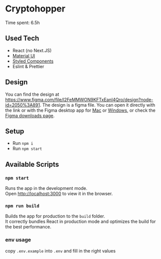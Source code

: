 # Cryptohopper
Time spent: 6.5h
## Used Tech
- React (no Next.JS)
- [Material UI](https://v4.mui.com/)
- [Styled Components](https://styled-components.com/)
- Eslint & Prettier

## Design

You can find the design at https://www.figma.com/file/l2FeMMWON9KFTxEanI4Qro/design?node-id=2050%3A891. The design is a figma file. You can open it directly with the link or with the Figma desktop app for [Mac](https://www.figma.com/download/desktop/mac) or [Windows](https://www.figma.com/download/desktop/win), or check the [Figma downloads page](https://www.figma.com/downloads).

## Setup
- Run `npm i`
- Run `npm start`

## Available Scripts
### `npm start`
Runs the app in the development mode.<br />
Open [http://localhost:3000](http://localhost:3000) to view it in the browser.

### `npm run build`
Builds the app for production to the `build` folder.<br />
It correctly bundles React in production mode and optimizes the build for the best performance.

### env usage
copy `.env.example` into `.env` and fill in the right values

